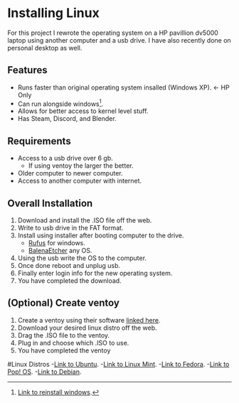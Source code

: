 # Installing Linux

For this project I rewrote the operating system on a HP pavillion dv5000 laptop using another computer and a usb drive. I have also recently done on personal desktop as well.

## Features

- Runs faster than original operating system insalled (Windows XP). <- HP Only
- Can run alongside windows[^1].
- Allows for better access to kernel level stuff.
- Has Steam, Discord, and Blender.

## Requirements

- Access to a usb drive over 6 gb.
     - If using ventoy the larger the better.
- Older computer to newer computer.
- Access to another computer with internet.

## Overall Installation

1. Download and install the .ISO file off the web.
2. Write to usb drive in the FAT format.
3. Install using installer after booting computer to the drive.
   - [Rufus](https://rufus.ie/en/) for windows.
   - [BalenaEtcher](https://etcher.balena.io/) any OS.
4. Using the usb write the OS to the computer.
5. Once done reboot and unplug usb.
6. Finally enter login info for the new operating system.
7. You have completed the download.

## (Optional) Create ventoy

1. Create a ventoy using their software [linked here](https://www.ventoy.net/en/index.html).
2. Download your desired linux distro off the web.
3. Drag the .ISO file to the ventoy.
4. Plug in and choose which .ISO to use.
5. You have completed the ventoy


[^1]: [Link to reinstall windows](https://www.microsoft.com/en-gb/software-download/windows11).


#Linux Distros
-[Link to Ubuntu](https://ubuntu.com/download/desktop).
-[Link to Linux Mint](https://linuxmint.com/download.php).
-[Link to Fedora](https://www.fedoraproject.org/).
-[Link to Pop! OS](https://system76.com/pop/download/?srsltid=AfmBOoqK4DKH6I8qbFWMuQAbIGugRnZ-V1R_DlL5WLxqmNxgSM3P7-v3).
-[Link to Debian](https://www.debian.org/distrib/).

